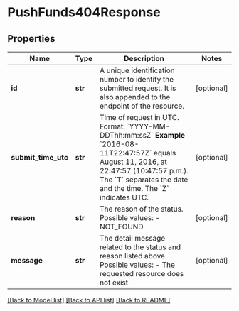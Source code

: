 # PushFunds404Response

## Properties
Name | Type | Description | Notes
------------ | ------------- | ------------- | -------------
**id** | **str** | A unique identification number to identify the submitted request. It is also appended to the endpoint of the resource.  | [optional] 
**submit_time_utc** | **str** | Time of request in UTC. Format: &#x60;YYYY-MM-DDThh:mm:ssZ&#x60;  **Example** &#x60;2016-08-11T22:47:57Z&#x60; equals August 11, 2016, at 22:47:57 (10:47:57 p.m.). The &#x60;T&#x60; separates the date and the time. The &#x60;Z&#x60; indicates UTC.  | [optional] 
**reason** | **str** | The reason of the status.  Possible values: - NOT_FOUND  | [optional] 
**message** | **str** | The detail message related to the status and reason listed above.  Possible values: - The requested resource does not exist  | [optional] 

[[Back to Model list]](../README.md#documentation-for-models) [[Back to API list]](../README.md#documentation-for-api-endpoints) [[Back to README]](../README.md)


